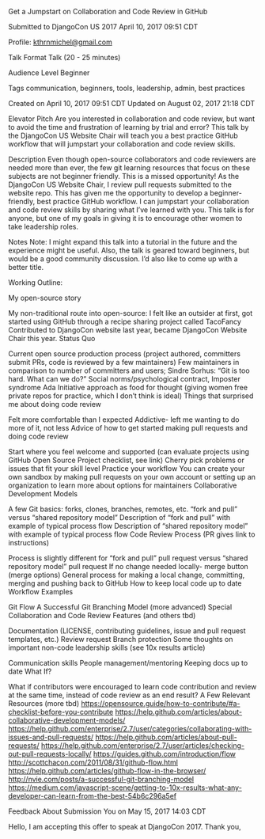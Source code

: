 Get a Jumpstart on Collaboration and Code Review in GitHub

Submitted to
DjangoCon US 2017
April 10, 2017 09:51 CDT

Profile: kthrnmichel@gmail.com

Talk Format
Talk (20 - 25 minutes)

Audience Level
Beginner

Tags
communication, beginners, tools, leadership, admin, best practices

Created on
April 10, 2017 09:51 CDT
Updated on
August 02, 2017 21:18 CDT

Elevator Pitch
Are you interested in collaboration and code review, but want to avoid the time and frustration of learning by trial and error? This talk by the DjangoCon US Website Chair will teach you a best practice GitHub workflow that will jumpstart your collaboration and code review skills.

Description
Even though open-source collaborators and code reviewers are needed more than ever, the few git learning resources that focus on these subjects are not beginner friendly. This is a missed opportunity! As the DjangoCon US Website Chair, I review pull requests submitted to the website repo. This has given me the opportunity to develop a beginner-friendly, best practice GitHub workflow. I can jumpstart your collaboration and code review skills by sharing what I’ve learned with you. This talk is for anyone, but one of my goals in giving it is to encourage other women to take leadership roles.

Notes
Note: I might expand this talk into a tutorial in the future and the experience might be useful. Also, the talk is geared toward beginners, but would be a good community discussion. I’d also like to come up with a better title.

Working Outline:

My open-source story

My non-traditional route into open-source: I felt like an outsider at first, got started using GitHub through a recipe sharing project called TacoFancy
Contributed to DjangoCon website last year, became DjangoCon Website Chair this year.
Status Quo

Current open source production process (project authored, committers submit PRs, code is reviewed by a few maintainers)
Few maintainers in comparison to number of committers and users; Sindre Sorhus: “Git is too hard. What can we do?”
Social norms/psychological contract, Imposter syndrome
Ada Initiative approach as food for thought (giving women free private repos for practice, which I don’t think is ideal)
Things that surprised me about doing code review

Felt more comfortable than I expected
Addictive- left me wanting to do more of it, not less
Advice of how to get started making pull requests and doing code review

Start where you feel welcome and supported (can evaluate projects using GitHub Open Source Project checklist, see link)
Cherry pick problems or issues that fit your skill level
Practice your workflow
You can create your own sandbox by making pull requests on your own account or setting up an organization to learn more about options for maintainers
Collaborative Development Models

A few Git basics: forks, clones, branches, remotes, etc.
“fork and pull” versus “shared repository model”
Description of “fork and pull” with example of typical process flow
Description of “shared repository model” with example of typical process flow
Code Review Process (PR gives link to instructions)

Process is slightly different for “fork and pull” pull request versus “shared repository model” pull request
If no change needed locally- merge button (merge options)
General process for making a local change, committing, merging and pushing back to GitHub
How to keep local code up to date
Workflow Examples

Git Flow
A Successful Git Branching Model (more advanced)
Special Collaboration and Code Review Features (and others tbd)

Documentation (LICENSE, contributing guidelines, issue and pull request templates, etc.)
Review request
Branch protection
Some thoughts on important non-code leadership skills (see 10x results article)

Communication skills
People management/mentoring
Keeping docs up to date
What If?

What if contributors were encouraged to learn code contribution and review at the same time, instead of code review as an end result?
A Few Relevant Resources (more tbd) https://opensource.guide/how-to-contribute/#a-checklist-before-you-contribute https://help.github.com/articles/about-collaborative-development-models/ https://help.github.com/enterprise/2.7/user/categories/collaborating-with-issues-and-pull-requests/ https://help.github.com/articles/about-pull-requests/ https://help.github.com/enterprise/2.7/user/articles/checking-out-pull-requests-locally/ https://guides.github.com/introduction/flow http://scottchacon.com/2011/08/31/github-flow.html https://help.github.com/articles/github-flow-in-the-browser/ http://nvie.com/posts/a-successful-git-branching-model https://medium.com/javascript-scene/getting-to-10x-results-what-any-developer-can-learn-from-the-best-54b6c296a5ef

Feedback About Submission
You on May 15, 2017 14:03 CDT

Hello, I am accepting this offer to speak at DjangoCon 2017. Thank you,